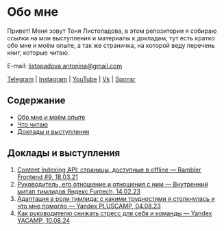 # Обо мне

Привет! Меня зовут Тоня Листопадова, в этом репозитории я собираю ссылки на мои выступления и материалы к докладам, тут есть кратко обо мне и моём опыте, а так же страничка, на которой веду перечень книг, которые читаю.

E-mail: [listopadova.antonina@gmail.com](listopadova.antonina@gmail.com)

[Telegram](https://t.me/alistopadova) | [Instagram](https://www.instagram.com/listopadova.antonina.web/) | [YouTube](https://www.youtube.com/c/AntoninaListopadova) | [Vk](https://vk.com/listopadova_a) | [Sponsr](https://sponsr.ru/alistopadova/)

## Содержание

- [Обо мне и моём опыте](about_me.md)
- [Что читаю](book_list.md)
- [Доклады и выступления](#доклады-и-выступления)

## Доклады и выступления

1. [Content Indexing API: страницы, доступные в offline — Rambler Frontend #9, 18.03.21](confs_and_meetups/rambler_frontend_9_18.03.21.md)
2. [Руководитель, его отношение и отношения с ним — Внутренний митап тимлидов Яндекс Funtech, 14.02.23](confs_and_meetups/yandex_funtech_inner_teamlead_meetup.md)
3. [Адаптация в роли тимлида: с какими трудностями я столкнулась и что мне помогло — Yandex PLUSCAMP, 04.08.23](confs_and_meetups/yandex_pluscamp.md)
4. [Как руководителю снижать стресс для себя и команды — Yandex YACAMP, 10.08.24](confs_and_meetups/yandex_yacamp_10.08.24.md)
